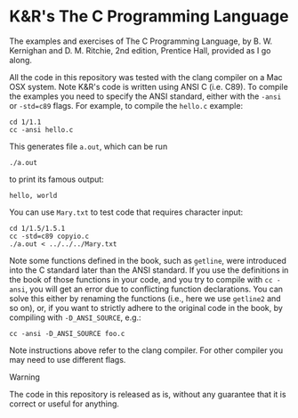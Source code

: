 # K&R's The C Programming Language

The examples and exercises of The C Programming Language, by B. W. Kernighan and
D. M. Ritchie, 2nd edition, Prentice Hall, provided as I go along.

All the code in this repository was tested with the clang compiler on a Mac OSX
system. Note K&R's code is written using ANSI C (i.e. C89). To compile the
examples you need to specify the ANSI standard, either with the `-ansi` or
`-std=c89` flags. For example, to compile the `hello.c` example:

```
cd 1/1.1
cc -ansi hello.c
```

This generates file `a.out`, which can be run

```
./a.out
```

to print its famous output:

```
hello, world
```

You can use `Mary.txt` to test code that requires character input:

```
cd 1/1.5/1.5.1
cc -std=c89 copyio.c
./a.out < ../../../Mary.txt
```

Note some functions defined in the book, such as `getline`, were introduced into
the C standard later than the ANSI standard. If you use the definitions in the
book of those functions in your code, and you try to compile with `cc -ansi`,
you will get an error due to conflicting function declarations. You can solve
this either by renaming the functions (i.e., here we use `getline2` and so on),
or, if you want to strictly adhere to the original code in the book, by
compiling with `-D_ANSI_SOURCE`, e.g.:

```
cc -ansi -D_ANSI_SOURCE foo.c
```

Note instructions above refer to the clang compiler. For other compiler you may
need to use different flags.

> [!WARNING]
> The code in this repository is released as is, without any guarantee that it
> is correct or useful for anything.
